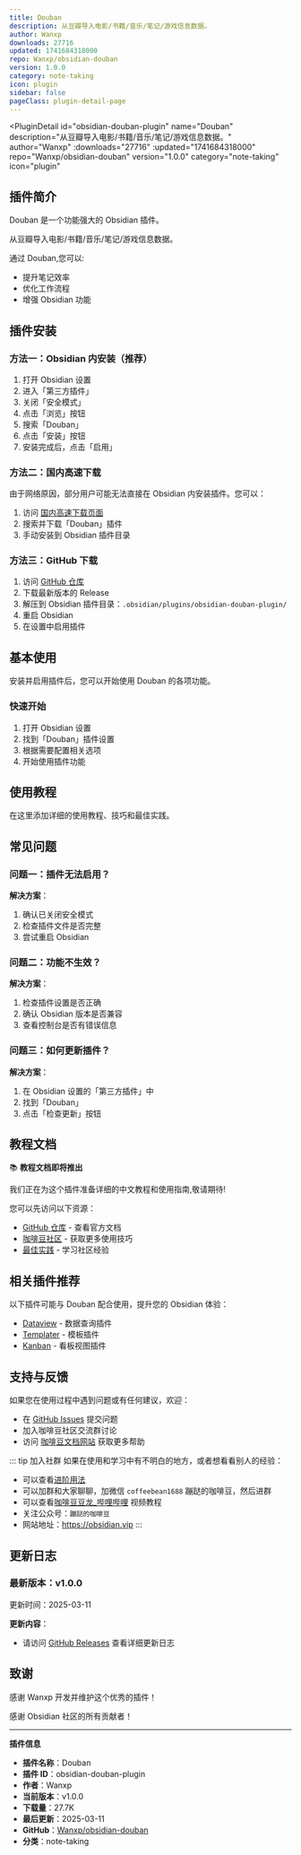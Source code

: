 ```yaml
---
title: Douban
description: 从豆瓣导入电影/书籍/音乐/笔记/游戏信息数据。
author: Wanxp
downloads: 27716
updated: 1741684318000
repo: Wanxp/obsidian-douban
version: 1.0.0
category: note-taking
icon: plugin
sidebar: false
pageClass: plugin-detail-page
---
```


<PluginDetail
  id="obsidian-douban-plugin"
  name="Douban"
  description="从豆瓣导入电影/书籍/音乐/笔记/游戏信息数据。"
  author="Wanxp"
  :downloads="27716"
  :updated="1741684318000"
  repo="Wanxp/obsidian-douban"
  version="1.0.0"
  category="note-taking"
  icon="plugin"
>

<!-- AUTO_GENERATED_START -->
## 插件简介

Douban 是一个功能强大的 Obsidian 插件。

从豆瓣导入电影/书籍/音乐/笔记/游戏信息数据。

通过 Douban,您可以:

- 提升笔记效率
- 优化工作流程
- 增强 Obsidian 功能

<!-- AUTO_GENERATED_END -->

<!-- AUTO_GENERATED_START -->
## 插件安装

### 方法一：Obsidian 内安装（推荐）

1. 打开 Obsidian 设置
2. 进入「第三方插件」
3. 关闭「安全模式」
4. 点击「浏览」按钮
5. 搜索「Douban」
6. 点击「安装」按钮
7. 安装完成后，点击「启用」

### 方法二：国内高速下载

由于网络原因，部分用户可能无法直接在 Obsidian 内安装插件。您可以：

1. 访问 [国内高速下载页面](/zh/documentation/obsidian-plugins-download.html)
2. 搜索并下载「Douban」插件
3. 手动安装到 Obsidian 插件目录

### 方法三：GitHub 下载

1. 访问 [GitHub 仓库](https://github.com/Wanxp/obsidian-douban)
2. 下载最新版本的 Release
3. 解压到 Obsidian 插件目录：`.obsidian/plugins/obsidian-douban-plugin/`
4. 重启 Obsidian
5. 在设置中启用插件

## 基本使用

安装并启用插件后，您可以开始使用 Douban 的各项功能。

### 快速开始

1. 打开 Obsidian 设置
2. 找到「Douban」插件设置
3. 根据需要配置相关选项
4. 开始使用插件功能

<!-- AUTO_GENERATED_END -->

<!-- CUSTOM_CONTENT_START:tutorial -->
## 使用教程

在这里添加详细的使用教程、技巧和最佳实践。

<!-- CUSTOM_CONTENT_END:tutorial -->

<!-- SHARED_CONTENT_START -->
## 常见问题

### 问题一：插件无法启用？

**解决方案**：
1. 确认已关闭安全模式
2. 检查插件文件是否完整
3. 尝试重启 Obsidian

### 问题二：功能不生效？

**解决方案**：
1. 检查插件设置是否正确
2. 确认 Obsidian 版本是否兼容
3. 查看控制台是否有错误信息

### 问题三：如何更新插件？

**解决方案**：
1. 在 Obsidian 设置的「第三方插件」中
2. 找到「Douban」
3. 点击「检查更新」按钮

## 教程文档

📚 **教程文档即将推出**

我们正在为这个插件准备详细的中文教程和使用指南,敬请期待!

您可以先访问以下资源：
- [GitHub 仓库](https://github.com/Wanxp/obsidian-douban) - 查看官方文档
- [咖啡豆社区](/zh/bases/) - 获取更多使用技巧
- [最佳实践](/zh/best-practices/) - 学习社区经验

## 相关插件推荐

以下插件可能与 Douban 配合使用，提升您的 Obsidian 体验：

- [Dataview](/zh/plugins/dataview.html) - 数据查询插件
- [Templater](/zh/plugins/templater-obsidian.html) - 模板插件
- [Kanban](/zh/plugins/obsidian-kanban.html) - 看板视图插件

## 支持与反馈

如果您在使用过程中遇到问题或有任何建议，欢迎：

- 在 [GitHub Issues](https://github.com/Wanxp/obsidian-douban/issues) 提交问题
- 加入咖啡豆社区交流群讨论
- 访问 [咖啡豆文档网站](https://obsidian.vip) 获取更多帮助

::: tip 加入社群
如果在使用和学习中有不明白的地方，或者想看看别人的经验：
- 可以查看[进阶用法](/zh/advanced)
- 可以加群和大家聊聊，加微信 `coffeebean1688` 蹦跶的咖啡豆，然后进群
- 可以查看[咖啡豆豆龙_哔哩哔哩](https://space.bilibili.com/618777356) 视频教程
- 关注公众号：`蹦跶的咖啡豆`
- 网站地址：https://obsidian.vip
:::
<!-- SHARED_CONTENT_END -->

<!-- AUTO_GENERATED_START -->
## 更新日志

### 最新版本：v1.0.0

更新时间：2025-03-11

**更新内容**：
- 请访问 [GitHub Releases](https://github.com/Wanxp/obsidian-douban/releases) 查看详细更新日志

## 致谢

感谢 Wanxp 开发并维护这个优秀的插件！

感谢 Obsidian 社区的所有贡献者！

---

**插件信息**
- **插件名称**：Douban
- **插件 ID**：obsidian-douban-plugin
- **作者**：Wanxp
- **当前版本**：v1.0.0
- **下载量**：27.7K
- **最后更新**：2025-03-11
- **GitHub**：[Wanxp/obsidian-douban](https://github.com/Wanxp/obsidian-douban)
- **分类**：note-taking
<!-- AUTO_GENERATED_END -->

</PluginDetail>

